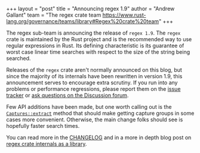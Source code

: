 +++
layout = "post"
title = "Announcing regex 1.9"
author = "Andrew Gallant"
team = "The regex crate team <https://www.rust-lang.org/governance/teams/library#Regex%20crate%20team>"
+++

The regex sub-team is announcing the release of `regex 1.9`. The `regex` crate
is maintained by the Rust project and is the recommended way to use regular
expressions in Rust. Its defining characteristic is its guarantee of worst case
linear time searches with respect to the size of the string being searched.

Releases of the `regex` crate aren't normally announced on this blog, but
since the majority of its internals have been rewritten in version 1.9, this
announcement serves to encourage extra scrutiny. If you run into any problems
or performance regressions, please report them on the [issue tracker] or [ask
questions on the Discussion forum][discussions].

Few API additions have been made, but one worth calling out is the
[`Captures::extract`] method that should make getting capture groups in some
cases more convenient. Otherwise, the main change folks should see is hopefully
faster search times.

You can read more in the [CHANGELOG] and in a more in depth blog post on
[regex crate internals as a library][regex-internals].

[issue tracker]: https://github.com/rust-lang/regex/issues
[discussions]: https://github.com/rust-lang/regex/discussions
[`Captures::extract`]: https://docs.rs/regex/1.*/regex/struct.Captures.html#method.extract
[CHANGELOG]: https://github.com/rust-lang/regex/blob/master/CHANGELOG.md#190-2023-07-05
[regex-internals]: https://blog.burntsushi.net/regex-internals/
